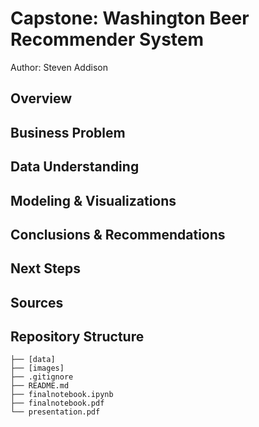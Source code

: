 
# Capstone: Washington Beer Recommender System
Author: Steven Addison


## Overview

## Business Problem

## Data Understanding

## Modeling & Visualizations

## Conclusions & Recommendations

## Next Steps

## <a id="Sources">Sources</a>

## Repository Structure
```
├── [data]
├── [images]
├── .gitignore
├── README.md
├── finalnotebook.ipynb
├── finalnotebook.pdf
└── presentation.pdf
```

